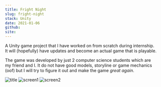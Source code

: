 ```yaml
---
title: Fright Night
slug: fright-night
stack: Unity
date: 2021-01-06
github:
site:
---
```


A Unity game project that I have worked on from scratch during internship. It will (hopefully) have updates and become an actual game that is playable.

The game was developed by just 2 computer science students which are my friend and I. It do not have good models, storyline or game mechanics (oof) but I will try to figure it out and make the game _great again_.

![title](https://imgur.com/download/voEStCP/)
![screen1](https://imgur.com/download/EqKzWlI/)
![screen2](https://imgur.com/download/f62JM6N/)
